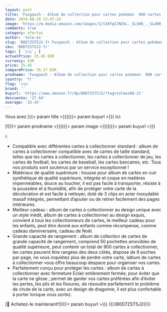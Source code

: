 ```yaml
---
layout: post
title: 'Fuxgaozh - Album de collection pour cartes pokémon  900 cartes à collectionner  9 pochettes  50 pages  classeur pour cartes  en cuir synthétique  imperméable  cahier de collection  cadeau pour enfants   L9 '
date: 2024-08-20 23:47:24
image: 'https://m.media-amazon.com/images/I/51KFpIJNZkL._SL500_._SL400_.jpg'
comments: true
category: ofertas
author: 'tole.es'
slug: 'B0D7ZST5J2-fr Fuxgaozh - Album de collection pour cartes pokémon 900...'
sku: 'B0D7ZST5J2-fr'
tags: [ '🇫🇷', ]
actualPrice: 25.45 EUR
currency: EUR
price: 25.45
comparePrice: 35.17 EUR
prodname: 'Fuxgaozh - Album de collection pour cartes pokémon  900 cartes à collectionner  9 pochettes  50 pages  classeur pour cartes  en cuir synthétique  imperméable  cahier de collection  cadeau pour enfants   L9 '
country: 'fr'
flag: '🇫🇷'
brand: ''
buyurl: 'https://www.amazon.fr/dp/B0D7ZST5J2/?tag=tolees0d-21'
descuento: '27.64'
average: '25.45'
---
```


Vous avez [{{< param title >}}]({{< param buyurl >}}) ici:

[![{{< param prodname >}}]({{< param image >}})]({{< param buyurl >}})

ℹ️:

- Compatible avec différentes cartes à collectionner standard : album de cartes à collectionner compatible avec de cartes de taille standard, telles que les cartes à collectionner, les cartes à collectionner de jeu, les cartes de football, les cartes de baseball, les cartes bancaires, etc. Tous nos produits sont soutenus par un service exceptionnel !
- Matériaux de qualité supérieure : housse pour album de cartes en cuir synthétique de qualité supérieure, intégrée et coque en matières imperméables, douce au toucher, il est pas facile à transporter, résiste à la poussière et à lhumidité, afin de protéger votre carte de la décoloration et est facile à nettoyer, doté de 3 clips en acier inoxydable massif intégrés, permettant d’ajouter ou de retirer facilement des pages intérieures.
- Meilleur cadeau : album de cartes à collectionner au design unique avec un style inédit, album de cartes à collectionner au design exquis, convient à tous les collectionneurs de cartes, le meilleur cadeau pour les enfants, peut être donné aux enfants comme récompense, comme cadeau danniversaire, cadeau de Noël.
- Grande capacité de rangement : album de collection de cartes de grande capacité de rangement, comprend 50 pochettes amovibles de qualité supérieure, peut contenir un total de 900 cartes à collectionner, les cartes peuvent être rangées des deux côtés, dispose de 9 poches par page, ne vous inquiétez plus de perdre votre carte, lalbum de cartes à collectionner vous offre beaucoup despace pour organiser vos cartes.
- Parfaitement conçu pour protéger les cartes : album de cartes à collectionner avec fermeture Éclair entièrement fermée, pour éviter que la carte ne glisse ; permet de garder vos cartes préférées afin d’éviter les pertes, les plis et les fissures, de résoudre parfaitement le problème de chute de la carte, avec un design de dragonne, il est plus confortable à porter lorsque vous sortez.

[🛒 Achetez-le maintenant!!]({{< param buyurl >}})
{{<world>}}B0D7ZST5J2{{</world>}}

